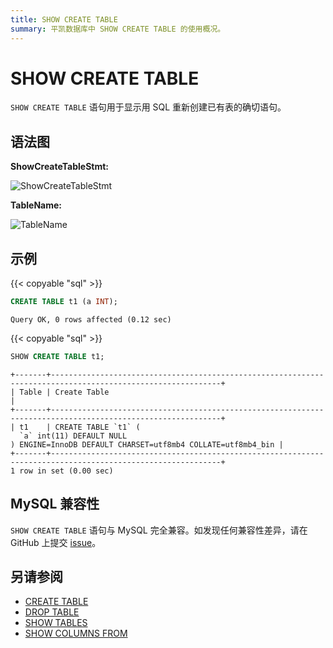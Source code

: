 ```yaml
---
title: SHOW CREATE TABLE
summary: 平凯数据库中 SHOW CREATE TABLE 的使用概况。
---
```


# SHOW CREATE TABLE

`SHOW CREATE TABLE` 语句用于显示用 SQL 重新创建已有表的确切语句。

## 语法图

**ShowCreateTableStmt:**

![ShowCreateTableStmt](/media/sqlgram/ShowCreateTableStmt.png)

**TableName:**

![TableName](/media/sqlgram/TableName.png)

## 示例

{{< copyable "sql" >}}

```sql
CREATE TABLE t1 (a INT);
```

```
Query OK, 0 rows affected (0.12 sec)
```

{{< copyable "sql" >}}

```sql
SHOW CREATE TABLE t1;
```

```
+-------+------------------------------------------------------------------------------------------------------------+
| Table | Create Table                                                                                               |
+-------+------------------------------------------------------------------------------------------------------------+
| t1    | CREATE TABLE `t1` (
  `a` int(11) DEFAULT NULL
) ENGINE=InnoDB DEFAULT CHARSET=utf8mb4 COLLATE=utf8mb4_bin |
+-------+------------------------------------------------------------------------------------------------------------+
1 row in set (0.00 sec)
```

## MySQL 兼容性

`SHOW CREATE TABLE` 语句与 MySQL 完全兼容。如发现任何兼容性差异，请在 GitHub 上提交 [issue](https://github.com/pingcap/tidb/issues/new/choose)。

## 另请参阅

* [CREATE TABLE](/sql-statements/sql-statement-create-table.md)
* [DROP TABLE](/sql-statements/sql-statement-drop-table.md)
* [SHOW TABLES](/sql-statements/sql-statement-show-tables.md)
* [SHOW COLUMNS FROM](/sql-statements/sql-statement-show-columns-from.md)
